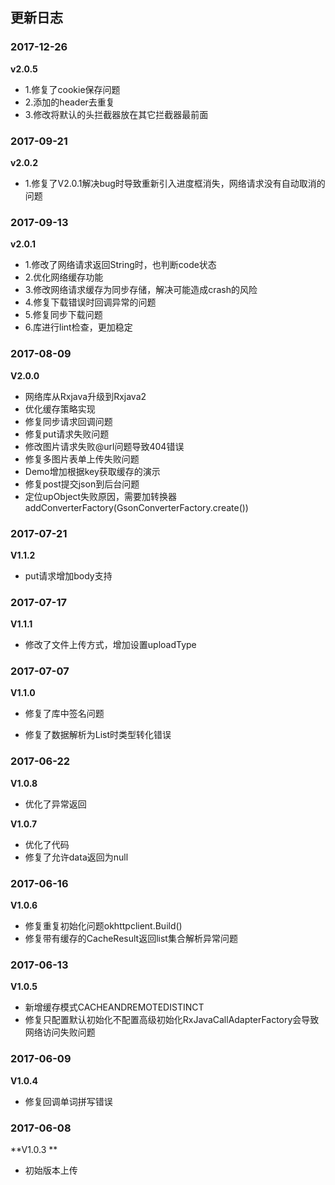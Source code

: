 ## 更新日志
### 2017-12-26
**v2.0.5**
- 1.修复了cookie保存问题
- 2.添加的header去重复
- 3.修改将默认的头拦截器放在其它拦截器最前面

### 2017-09-21
**v2.0.2**
- 1.修复了V2.0.1解决bug时导致重新引入进度框消失，网络请求没有自动取消的问题

### 2017-09-13
**v2.0.1**
- 1.修改了网络请求返回String时，也判断code状态
- 2.优化网络缓存功能
- 3.修改网络请求缓存为同步存储，解决可能造成crash的风险
- 4.修复下载错误时回调异常的问题
- 5.修复同步下载问题
- 6.库进行lint检查，更加稳定

### 2017-08-09

**V2.0.0**

- 网络库从Rxjava升级到Rxjava2
- 优化缓存策略实现
- 修复同步请求回调问题
- 修复put请求失败问题
- 修改图片请求失败@url问题导致404错误
- 修复多图片表单上传失败问题
- Demo增加根据key获取缓存的演示
- 修复post提交json到后台问题
- 定位upObject失败原因，需要加转换器addConverterFactory(GsonConverterFactory.create())

### 2017-07-21

**V1.1.2**

- put请求增加body支持



### 2017-07-17

**V1.1.1**

- 修改了文件上传方式，增加设置uploadType



### 2017-07-07

**V1.1.0**

- 修复了库中签名问题

- 修复了数据解析为List<String>时类型转化错误



### 2017-06-22

**V1.0.8**

- 优化了异常返回



**V1.0.7**



- 优化了代码
- 修复了允许data返回为null



### 2017-06-16

**V1.0.6**

- 修复重复初始化问题okhttpclient.Build()
- 修复带有缓存的CacheResult返回list集合解析异常问题



### 2017-06-13

**V1.0.5**

- 新增缓存模式CACHEANDREMOTEDISTINCT
- 修复只配置默认初始化不配置高级初始化RxJavaCallAdapterFactory会导致网络访问失败问题



### 2017-06-09

**V1.0.4**

- 修复回调单词拼写错误



### 2017-06-08



**V1.0.3 **

- 初始版本上传